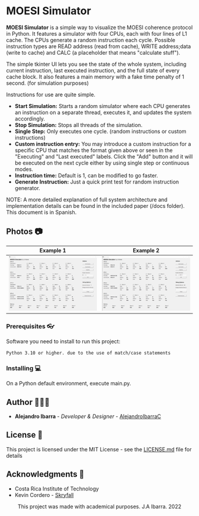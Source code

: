 # MOESI Simulator

**MOESI Simulator** is a simple way to visualize the MOESI coherence protocol in Python. It features a simulator with four CPUs, each with four lines of L1 cache. The CPUs generate a random instruction each cycle. Possible instruction types are READ address (read from cache), WRITE address;data (write to cache) and CALC (a placeholder that means "calculate stuff").

The simple tkinter UI lets you see the state of the whole system, including current instruction, last executed instruction, and the full state of every cache block. It also features a main memory with a fake time penalty of 1 second. (for simulation purposes)

Instructions for use are quite simple.

* **Start Simulation:** Starts a random simulator where each CPU generates an instruction on a separate thread, executes it, and updates the system accordingly.
* **Stop Simulation:** Stops all threads of the simulation.
* **Single Step:** Only executes one cycle. (random instructions or custom instructions)
* **Custom instruction entry:** You may introduce a custom instruction for a specific CPU that matches the format given above or seen in the "Executing" and "Last executed" labels. Click the "Add" button and it will be executed on the next cycle either by using single step or continuous modes.
* **Instruction time:** Default is 1, can be modified to go faster.
* **Generate Instruction:** Just a quick print test for random instruction generator.

NOTE: A more detailed explanation of full system architecture and implementation details can be found in the included paper (/docs folder). This document is in Spanish.

## Photos 📷

Example 1                        |Example 2                      |
:------------------------------:|:------------------------------:
![](readme-images/moesi1.png)  |  ![](readme-images/moesi2.png)


### Prerequisites 👓

Software you need to install to run this project:

```
Python 3.10 or higher. due to the use of match/case statements
```

### Installing 💻

On a Python default environment, execute main.py.

## Author 👨🏻‍💻

* **Alejandro Ibarra** - *Developer & Designer* - [AlejandroIbarraC](https://github.com/AlejandroIbarraC)

## License 📄

This project is licensed under the MIT License - see the [LICENSE.md](LICENSE.md) file for details

## Acknowledgments 📎

* Costa Rica Institute of Technology
* Kevin Cordero - [Skryfall](https://github.com/Skryfall)

<p align="center">This project was made with academical purposes. J.A Ibarra. 2022</p
```
